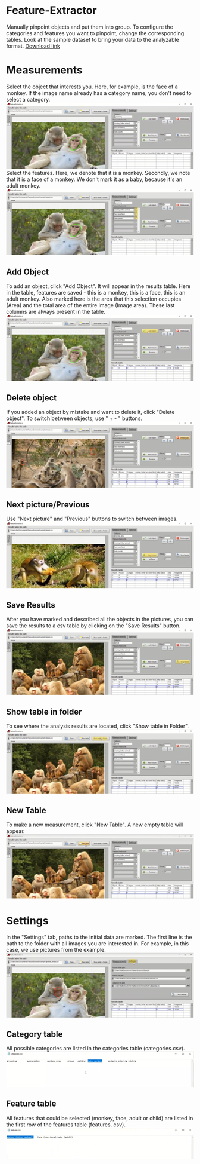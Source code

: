 # Feature-Extractor
Manually pinpoint objects and put them into group. To configure the categories and features you want to pinpoint, change the corresponding tables. Look at the sample dataset to bring your data to the analyzable format.
[Download link](https://disk.yandex.ru/d/QNL7aZe7rltaDg)
# Measurements
Select the object that interests you. Here, for example, is the face of a monkey. If the image name already has a category name, you don't need to select a category.
![GitHub Logo](/screenshots/screen1.png)
Select the features. Here, we denote that it is a monkey. Secondly, we note that it is a face of a monkey. We don't mark it as a baby, because it's an adult monkey.
![GitHub Logo](/screenshots/screen2.png)

## Add Object
To add an object, click "Add Object". It will appear in the results table. Here in the table, features are saved - this is a monkey, this is a face, this is an adult monkey. Also marked here is the area that this selection occupies (Area) and the total area of the entire image (Image area). These last columns are always present in the table.
![GitHub Logo](/screenshots/screen3.png)

## Delete object
If you added an object by mistake and want to delete it, click "Delete object". To switch between objects, use " + - " buttons.
![GitHub Logo](/screenshots/screen4.png)
## Next picture/Previous
Use "Next picture" and "Previous" buttons to switch between images.
![GitHub Logo](/screenshots/screen6.png)
## Save Results
After you have marked and described all the objects in the pictures, you can save the results to a csv table by clicking on the "Save Results" button.
![GitHub Logo](/screenshots/screen5.png)

## Show table in folder
To see where the analysis results are located, click "Show table in Folder".
![GitHub Logo](/screenshots/screen7.png)
## New Table
To make a new measurement, click "New Table". A new empty table will appear.
![GitHub Logo](/screenshots/screen8.png)

# Settings
In the "Settings" tab, paths to the initial data are marked. The first line is the path to the folder with all images you are interested in. For example, in this case, we use pictures from the example.
![GitHub Logo](/screenshots/screen9.png)
## Category table 
All possible categories are listed in the categories table (categories.csv).
![GitHub Logo](/screenshots/screen10.png)
## Feature table
All features that could be selected (monkey, face, adult or child) are listed in the first row of the features table (features. csv).
![GitHub Logo](/screenshots/screen11.png)
